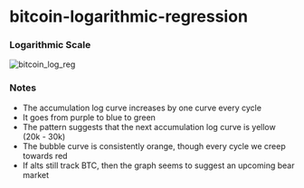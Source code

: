 # bitcoin-logarithmic-regression

### Logarithmic Scale
![bitcoin_log_reg](https://user-images.githubusercontent.com/88988886/148174646-5f8640ad-0f42-4feb-9e4c-4e7d81ddef5d.png)

### Notes

- The accumulation log curve increases by one curve every cycle
- It goes from purple to blue to green
- The pattern suggests that the next accumulation log curve is yellow (20k - 30k)
- The bubble curve is consistently orange, though every cycle we creep towards red
- If alts still track BTC, then the graph seems to suggest an upcoming bear market

